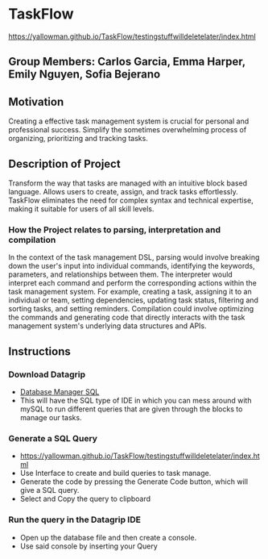 # TaskFlow
https://yallowman.github.io/TaskFlow/testingstuffwilldeletelater/index.html
## Group Members: Carlos Garcia, Emma Harper, Emily Nguyen, Sofia Bejerano

## Motivation
Creating a effective task management system is crucial for personal and professional success. Simplify the sometimes overwhelming process of organizing, prioritizing and tracking tasks.

## Description of Project
Transform the way that tasks are managed with an intuitive block based language. Allows users to create, assign, and track tasks effortlessly. TaskFlow eliminates the need for complex syntax and technical expertise, making it suitable for users of all skill levels.

### How the Project relates to parsing, interpretation and compilation
In the context of the task management DSL, parsing would involve breaking down the user's input into individual commands, identifying the keywords, parameters, and relationships between them. The interpreter would interpret each command and perform the corresponding actions within the task management system. For example, creating a task, assigning it to an individual or team, setting dependencies, updating task status, filtering and sorting tasks, and setting reminders. Compilation could involve optimizing the commands and generating code that directly interacts with the task management system's underlying data structures and APIs.

## Instructions
### Download Datagrip
- [Database Manager SQL](https://www.jetbrains.com/datagrip/)
- This will have the SQL type of IDE in which you can mess around with mySQL to run different queries that are given through the blocks to manage our tasks.

### Generate a SQL Query 
- https://yallowman.github.io/TaskFlow/testingstuffwilldeletelater/index.html
- Use Interface to create and build queries to task manage.
- Generate the code by pressing the Generate Code button, which will give a SQL query.
- Select and Copy the query to clipboard

### Run the query in the Datagrip IDE
- Open up the database file and then create a console.
- Use said console by inserting your Query

